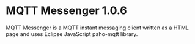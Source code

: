 # MQTT Messenger 1.0.6
MQTT Messenger is a MQTT instant messaging client written as a HTML page and uses Eclipse JavaScript paho-mqtt library.

